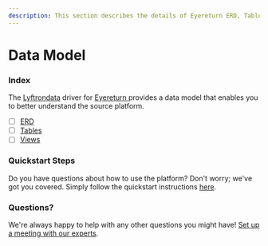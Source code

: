 ```yaml
---
description: This section describes the details of Eyereturn ERD, Tables, and Views.
---
```


# Data Model

### Index

The  [Lyftrondata](https://www.lyftrondata.com/) driver for [Eyereturn](https://www.lyftrondata.com/integration/eyereturn/)[ ](https://www.lyftrondata.com/integration/eyereturn/)provides a data model that enables you to better understand the source platform.

* [ ] [ERD](../../../marketing-analytics/eyereturn/data-model/erd.md)
* [ ] [Tables](../../../marketing-analytics/eyereturn/data-model/tables.md)
* [ ] [Views](../../../marketing-analytics/eyereturn/data-model/views.md)

### Quickstart Steps

Do you have questions about how to use the platform? Don't worry; we've got you covered. Simply follow the quickstart instructions [here](../../../../quickstart-steps.md).

### Questions? <a href="#questions" id="questions"></a>

We're always happy to help with any other questions you might have! [Set up a meeting with our experts](https://www.lyftrondata.com/book-a-meeting/).

